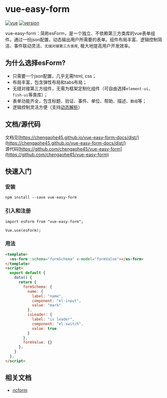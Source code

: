 # vue-easy-form

<p align="left">
  <a href="https://github.com/vuejs/vue"><img src="https://img.shields.io/badge/vue-2.6.10-brightgreen.svg" alt="vue"></a>
  <a href="https://www.npmjs.com/package/vue-easy-form"><img src="https://img.shields.io/npm/v/vue-easy-form.svg" alt="version"></a>
</p>

vue-easy-form：简称esForm，是一个独立、不依赖第三方类库的vue表单组件。通过一份json配置，动态输出用户所需要的表单。组件布局丰富、逻辑控制简洁、事件联动灵活、`无缝对接第三方类库`, 极大地提高用户开发效率。

## 为什么选择esForm?
- 只需要一个json配置，几乎无需html, css；
- 布局丰富，包含弹性布局和tabs布局；
- 无缝对接第三方组件，无需为框架定制化组件（可自由选择`element-ui`、`fish-ui`等类库）；
- 表单功能齐全，包含标题、验证、事件、单位、帮助、描述、`数组`等；
- 逻辑控制灵活方便（支持[动态解析](https://chengaohe45.github.io/vue-easy-form-docs/dist/base/parse.html)）

## 文档/源代码
文档见[https://chengaohe45.github.io/vue-easy-form-docs/dist/](https://chengaohe45.github.io/vue-easy-form-docs/dist/)  
源代码[https://github.com/chengaohe45/vue-easy-form](https://github.com/chengaohe45/vue-easy-form)

## 快速入门
### 安装
```
npm install --save vue-easy-form
```

### 引入和注册
```
import esForm from "vue-easy-form";

Vue.use(esForm);
```

### 用法
```html
<template>
  <es-form :schema="formSchema" v-model="formValue"></es-form>
</template>
<script>
  export default {
    data() {
      return {
        formSchema: {
          name: {
            label: "name",
            component: "el-input",
            value: "mark"
          },
          isLeader: {
            label: "is leader",
            component: "el-switch",
            value: true
          }
        },
        formValue: {}
      };
    }
  };
</script>
```


## 相关文档
- [ncform](https://github.com/ncform/ncform)
